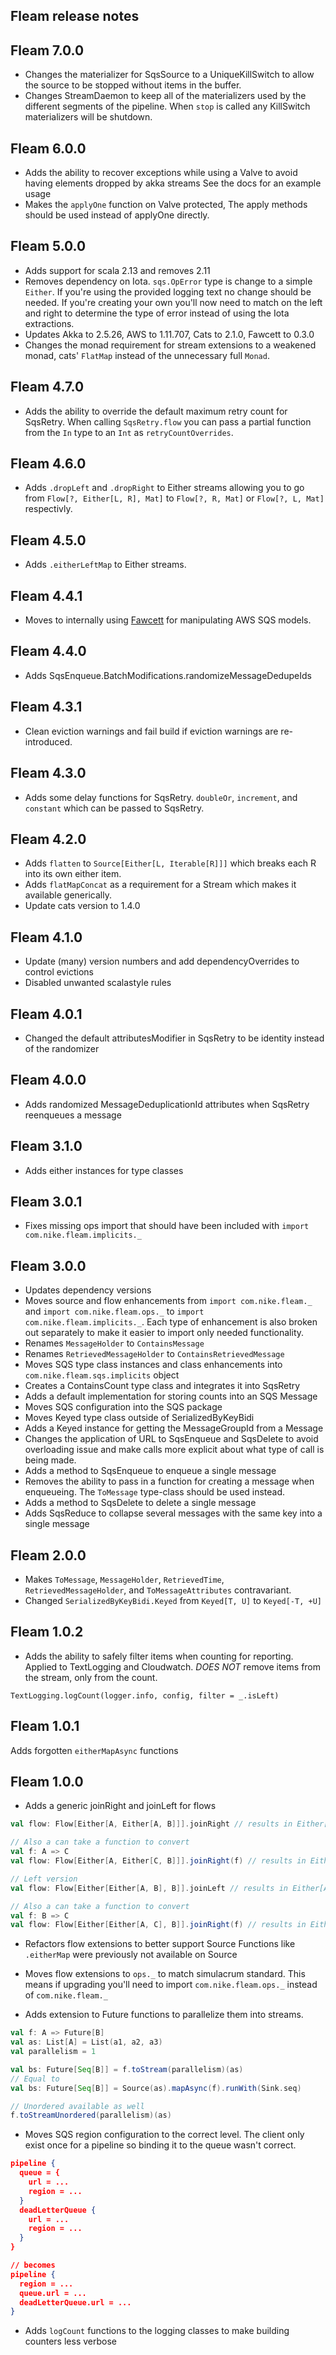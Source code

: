 Fleam release notes
-------------------

## Fleam 7.0.0
* Changes the materializer for SqsSource to a UniqueKillSwitch to allow the source to be stopped without items in the
  buffer.
* Changes StreamDaemon to keep all of the materializers used by the different segments of the pipeline. When `stop` is
  called any KillSwitch materializers will be shutdown.

## Fleam 6.0.0
* Adds the ability to recover exceptions while using a Valve to avoid having elements dropped by akka streams
  See the docs for an example usage
* Makes the `applyOne` function on Valve protected, The apply methods should be used instead of applyOne directly.

## Fleam 5.0.0
* Adds support for scala 2.13 and removes 2.11
* Removes dependency on Iota. `sqs.OpError` type is change to a simple `Either`. If you're using the provided logging
  text no change should be needed. If you're creating your own you'll now need to match on the left and right to
  determine the type of error instead of using the Iota extractions.
* Updates Akka to 2.5.26, AWS to 1.11.707, Cats to 2.1.0, Fawcett to 0.3.0
* Changes the monad requirement for stream extensions to a weakened monad, cats' `FlatMap` instead of the unnecessary
  full `Monad`.

## Fleam 4.7.0
* Adds the ability to override the default maximum retry count for SqsRetry. When calling `SqsRetry.flow` you can pass
a partial function from the `In` type to an `Int` as `retryCountOverrides`.

## Fleam 4.6.0
* Adds `.dropLeft` and `.dropRight` to Either streams allowing you to go from `Flow[?, Either[L, R], Mat]` to `Flow[?, R, Mat]` or `Flow[?, L, Mat]` respectivly.

## Fleam 4.5.0
* Adds `.eitherLeftMap` to Either streams.

## Fleam 4.4.1
* Moves to internally using [Fawcett](https://github.com/Nike-Inc/Fawcett) for manipulating AWS SQS models.

## Fleam 4.4.0
* Adds SqsEnqueue.BatchModifications.randomizeMessageDedupeIds

## Fleam 4.3.1
* Clean eviction warnings and fail build if eviction warnings are re-introduced.

## Fleam 4.3.0
* Adds some delay functions for SqsRetry. `doubleOr`, `increment`, and `constant` which can be passed to SqsRetry.

## Fleam 4.2.0
* Adds `flatten` to `Source[Either[L, Iterable[R]]]` which breaks each R into its own either item.
* Adds `flatMapConcat` as a requirement for a Stream which makes it available generically.
* Update cats version to 1.4.0

## Fleam 4.1.0
* Update (many) version numbers and add dependencyOverrides to control evictions
* Disabled unwanted scalastyle rules

## Fleam 4.0.1

* Changed the default attributesModifier in SqsRetry to be identity instead of the randomizer

## Fleam 4.0.0

* Adds randomized MessageDeduplicationId attributes when SqsRetry reenqueues a message

## Fleam 3.1.0

* Adds either instances for type classes

## Fleam 3.0.1

* Fixes missing ops import that should have been included with `import com.nike.fleam.implicits._`

## Fleam 3.0.0

* Updates dependency versions
* Moves source and flow enhancements from `import com.nike.fleam._` and `import com.nike.fleam.ops._` to
  `import com.nike.fleam.implicits._`. Each type of enhancement is also broken out separately to make it easier to
  import only needed functionality.
* Renames `MessageHolder` to `ContainsMessage`
* Renames `RetrievedMessageHolder` to `ContainsRetrievedMessage`
* Moves SQS type class instances and class enhancements into `com.nike.fleam.sqs.implicits` object
* Creates a ContainsCount type class and integrates it into SqsRetry
* Adds a default implementation for storing counts into an SQS Message
* Moves SQS configuration into the SQS package
* Moves Keyed type class outside of SerializedByKeyBidi
* Adds a Keyed instance for getting the MessageGroupId from a Message
* Changes the application of URL to SqsEnqueue and SqsDelete to avoid overloading issue and make calls more explicit
  about what type of call is being made.
* Adds a method to SqsEnqueue to enqueue a single message
* Removes the ability to pass in a function for creating a message when enqueueing. The `ToMessage` type-class should be
  used instead.
* Adds a method to SqsDelete to delete a single message
* Adds SqsReduce to collapse several messages with the same key into a single message


## Fleam 2.0.0
* Makes `ToMessage`, `MessageHolder`, `RetrievedTime`, `RetrievedMessageHolder`, and `ToMessageAttributes` contravariant.
* Changed `SerializedByKeyBidi.Keyed` from `Keyed[T, U]` to `Keyed[-T, +U]`

## Fleam 1.0.2

* Adds the ability to safely filter items when counting for reporting. Applied to TextLogging and Cloudwatch. *DOES NOT* remove items from the stream, only from the count.

```
TextLogging.logCount(logger.info, config, filter = _.isLeft)
```

## Fleam 1.0.1

Adds forgotten `eitherMapAsync` functions

## Fleam 1.0.0

* Adds a generic joinRight and joinLeft for flows

```scala
val flow: Flow[Either[A, Either[A, B]]].joinRight // results in Either[A, B]

// Also a can take a function to convert
val f: A => C
val flow: Flow[Either[A, Either[C, B]]].joinRight(f) // results in Either[C, B]

// Left version
val flow: Flow[Either[Either[A, B], B]].joinLeft // results in Either[A, B]

// Also a can take a function to convert
val f: B => C
val flow: Flow[Either[Either[A, C], B]].joinRight(f) // results in Either[A, C]
```

* Refactors flow extensions to better support Source
  Functions like `.eitherMap` were previously not available on Source

* Moves flow extensions to `ops._` to match simulacrum standard.
  This means if upgrading you'll need to import `com.nike.fleam.ops._` instead of `com.nike.fleam._`

* Adds extension to Future functions to parallelize them into streams.

```scala
val f: A => Future[B]
val as: List[A] = List(a1, a2, a3)
val parallelism = 1

val bs: Future[Seq[B]] = f.toStream(parallelism)(as)
// Equal to
val bs: Future[Seq[B]] = Source(as).mapAsync(f).runWith(Sink.seq)

// Unordered available as well
f.toStreamUnordered(parallelism)(as)
```

* Moves SQS region configuration to the correct level. The client only exist once for a pipeline so binding it to the queue wasn't correct.

```json
pipeline {
  queue = {
    url = ...
    region = ...
  }
  deadLetterQueue {
    url = ...
    region = ...
  }
}

// becomes
pipeline {
  region = ...
  queue.url = ...
  deadLetterQueue.url = ...
}
```

* Adds `logCount` functions to the logging classes to make building counters less verbose
